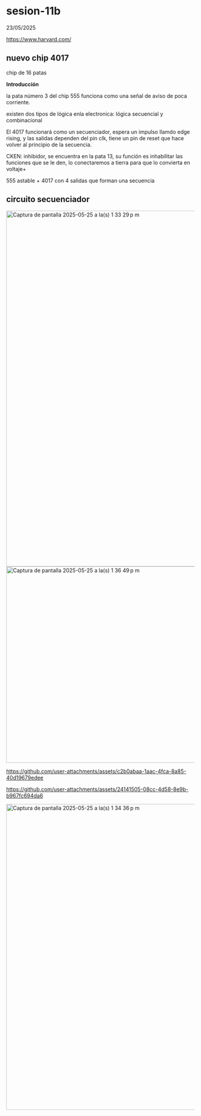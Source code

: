 # sesion-11b
23/05/2025

https://www.harvard.com/

## nuevo chip 4017 

chip de 16 patas 

**Introducción**

la pata número 3 del chip 555 funciona como una señal de aviso de poca corriente.

existen dos tipos de lógica enla electronica: lógica secuencial y combinacional

El 4017 funcionará como un secuenciador, espera un impulso llamdo edge rising, y las salidas dependen del pin clk, tiene un pin de reset que hace volver al principio de la secuencia.

CKEN: inhibidor, se encuentra en la pata 13, su función es inhabilitar las funciones que se le den, lo conectaremos a tierra para que lo convierta en voltaje+

555 astable + 4017 con 4 salidas que forman una secuencia 

## circuito secuenciador
<img width="949" alt="Captura de pantalla 2025-05-25 a la(s) 1 33 29 p m" src="https://github.com/user-attachments/assets/ce979eea-b47d-4e6d-9ca5-3216d07be77d" />

<img width="524" alt="Captura de pantalla 2025-05-25 a la(s) 1 36 49 p m" src="https://github.com/user-attachments/assets/3fb34d82-749d-4e11-b301-9aa89683be3e" />

https://github.com/user-attachments/assets/c2b0abaa-1aac-4fca-8a85-40d19679edee

https://github.com/user-attachments/assets/24141505-08cc-4d58-8e9b-b967fc694da6

<img width="816" alt="Captura de pantalla 2025-05-25 a la(s) 1 34 36 p m" src="https://github.com/user-attachments/assets/35df0ee3-835c-4559-bd14-6e18acfcaa4b" />
